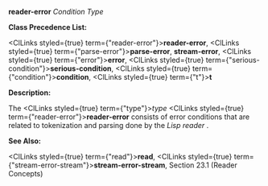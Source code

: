 **reader-error** *Condition Type* 



**Class Precedence List:** 



<ClLinks styled={true} term={"reader-error"}><b>reader-error</b></ClLinks>, <ClLinks styled={true} term={"parse-error"}><b>parse-error</b></ClLinks>, **stream-error**, <ClLinks styled={true} term={"error"}><b>error</b></ClLinks>, <ClLinks styled={true} term={"serious-condition"}><b>serious-condition</b></ClLinks>, <ClLinks styled={true} term={"condition"}><b>condition</b></ClLinks>, <ClLinks styled={true} term={"t"}><b>t</b></ClLinks> 



**Description:** 



The <ClLinks styled={true} term={"type"}><i>type</i></ClLinks> <ClLinks styled={true} term={"reader-error"}><b>reader-error</b></ClLinks> consists of error conditions that are related to tokenization and parsing done by the *Lisp reader* . 



**See Also:** 



<ClLinks styled={true} term={"read"}><b>read</b></ClLinks>, <ClLinks styled={true} term={"stream-error-stream"}><b>stream-error-stream</b></ClLinks>, Section 23.1 (Reader Concepts) 







 



 





